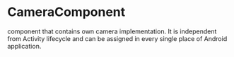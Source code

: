 # CameraComponent
component that contains own camera implementation. It is independent from Activity lifecycle and can be assigned in every single place of Android application. 
